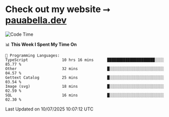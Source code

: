 # Check out my website ⭢ [pauabella.dev](https://pauabella.dev)

<!--START_SECTION:waka-->
![Code Time](http://img.shields.io/badge/Code%20Time-4%2C578%20hrs%2014%20mins-blue)

📊 **This Week I Spent My Time On** 

```text
💬 Programming Languages: 
TypeScript               10 hrs 16 mins      █████████████████████░░░░   85.77 % 
Other                    32 mins             █░░░░░░░░░░░░░░░░░░░░░░░░   04.57 % 
Gettext Catalog          25 mins             █░░░░░░░░░░░░░░░░░░░░░░░░   03.54 % 
Image (svg)              18 mins             █░░░░░░░░░░░░░░░░░░░░░░░░   02.59 % 
SQL                      16 mins             █░░░░░░░░░░░░░░░░░░░░░░░░   02.30 % 
```


 Last Updated on 10/07/2025 10:07:12 UTC
<!--END_SECTION:waka-->
